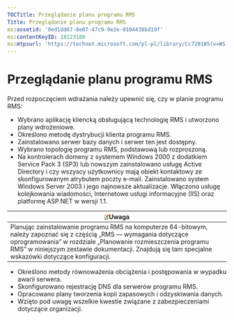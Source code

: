 ```yaml
---
TOCTitle: Przeglądanie planu programu RMS
Title: Przeglądanie planu programu RMS
ms:assetid: '0ed1dd67-8e07-47c9-9e2e-0104438bd19f'
ms:contentKeyID: 18123180
ms:mtpsurl: 'https://technet.microsoft.com/pl-pl/library/Cc720185(v=WS.10)'
---
```


Przeglądanie planu programu RMS
===============================

Przed rozpoczęciem wdrażania należy upewnić się, czy w planie programu RMS:

-   Wybrano aplikację kliencką obsługującą technologię RMS i utworzono plany wdrożeniowe.
-   Określono metodę dystrybucji klienta programu RMS.
-   Zainstalowano serwer bazy danych i serwer ten jest dostępny.
-   Wybrano topologię programu RMS, podstawową lub rozproszoną.
-   Na kontrolerach domeny z systemem Windows 2000 z dodatkiem Service Pack 3 (SP3) lub nowszym zainstalowano usługę Active Directory i czy wszyscy użytkownicy mają obiekt kontaktowy ze skonfigurowanym atrybutem poczty e-mail. Zainstalowano system Windows Server 2003 i jego najnowsze aktualizacje. Włączono usługę kolejkowania wiadomości, Internetowe usługi informacyjne (IIS) oraz platformę ASP.NET w wersji 1.1.

| ![](images/Cc720185.note(WS.10).gif)Uwaga                                                                                                                                                                                                                        |
|-----------------------------------------------------------------------------------------------------------------------------------------------------------------------------------------------------------------------------------------------------------------------------------------------|
| Planując zainstalowanie programu RMS na komputerze 64-bitowym, należy zapoznać się z częścią „RMS — wymagania dotyczące oprogramowania” w rozdziale „Planowanie rozmieszczenia programu RMS” w niniejszym zestawie dokumentacji. Znajdują się tam specjalne wskazówki dotyczące konfiguracji. |

-   Określono metody równoważenia obciążenia i postępowania w wypadku awarii serwera.
-   Skonfigurowano rejestrację DNS dla serwerów programu RMS.
-   Opracowano plany tworzenia kopii zapasowych i odzyskiwania danych.
-   Wzięto pod uwagę wszelkie kwestie związane z zabezpieczeniami dotyczące organizacji.
